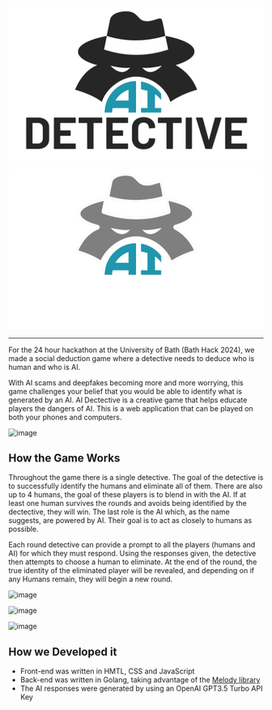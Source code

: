 ![logo-light](./frontend/images/logo-light.png#gh-light-mode-only)
![logo-dark](./frontend/images/logo-dark.png#gh-dark-mode-only)

-----
For the 24 hour hackathon at the University of Bath (Bath Hack 2024), we made a social deduction game where a detective needs to deduce who is human and who is AI. 

With AI scams and deepfakes becoming more and more worrying, this game challenges your belief that you would be able to identify what is generated by an AI. AI Dectective is a creative game that helps educate players the dangers of AI. This is a web application that can be played on both your phones and computers.

![image](https://github.com/Robert-Dobson/AIDetective/assets/43008203/b2bc4c60-94c1-4063-9a3d-435882e76c1e)

## How the Game Works
Throughout the game there is a single detective. The goal of the detective is to successfully identify the humans and eliminate all of them. There are also up to 4 humans, the goal of these players is to blend in with the AI. If at least one human survives the rounds and avoids being identified by the dectective, they will win. The last role is the AI which, as the name suggests, are powered by AI. Their goal is to act as closely to humans as possible. 

Each round detective can provide a prompt to all the players (humans and AI) for which they must respond. Using the responses given, the detective then attempts to choose a human to eliminate. At the end of the round, the true identity of the eliminated player will be revealed, and depending on if any Humans remain, they will begin a new round. 

![image](https://github.com/Robert-Dobson/AIDetective/assets/43008203/a9161894-78d8-4727-b510-698b8ac9cd0a)

![image](https://github.com/Robert-Dobson/AIDetective/assets/43008203/dfde5cd1-d626-4e53-ad62-5ccc591d5bf4)

![image](https://github.com/Robert-Dobson/AIDetective/assets/43008203/6b2b0b28-8daf-45e6-8285-6ad0c1f09b20)


## How we Developed it
- Front-end was written in HMTL, CSS and JavaScript
- Back-end was written in Golang, taking advantage of the [Melody library](https://github.com/olahol/melody/tree/master)
- The AI responses were generated by using an OpenAI GPT3.5 Turbo API Key 

